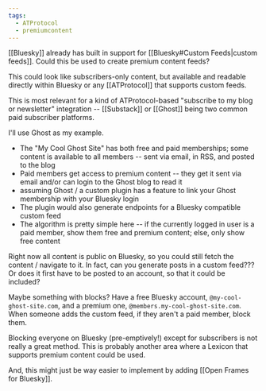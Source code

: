 ```yaml
---
tags:
  - ATProtocol
  - premiumcontent
---
```

[[Bluesky]] already has built in support for [[Bluesky#Custom Feeds|custom feeds]]. Could this be used to create premium content feeds?

This could look like subscribers-only content, but available and readable directly within Bluesky or any [[ATProtocol]] that supports custom feeds.

This is most relevant for a kind of ATProtocol-based "subscribe to my blog or newsletter" integration -- [[Substack]] or [[Ghost]] being two common paid subscriber platforms.

I'll use Ghost as my example.

- The "My Cool Ghost Site" has both free and paid memberships; some content is available to all members -- sent via email, in RSS, and posted to the blog
- Paid members get access to premium content -- they get it sent via email and/or can login to the Ghost blog to read it
- assuming Ghost / a custom plugin has a feature to link your Ghost membership with your Bluesky login
- The plugin would also generate endpoints for a Bluesky compatible custom feed
- The algorithm is pretty simple here -- if the currently logged in user is a paid member, show them free and premium content; else, only show free content

Right now all content is public on Bluesky, so you could still fetch the content / navigate to it. In fact, can you generate posts in a custom feed??? Or does it first have to be posted to an account, so that it could be included?

Maybe something with blocks? Have a free Bluesky account,  `@my-cool-ghost-site.com`, and a premium one, `@members.my-cool-ghost-site.com`. When someone adds the custom feed, if they aren't a paid member, block them.

Blocking everyone on Bluesky (pre-emptively!) except for subscribers is not really a great method. This is probably another area where a Lexicon that supports premium content could be used.

And, this might just be way easier to implement by adding [[Open Frames for Bluesky]].